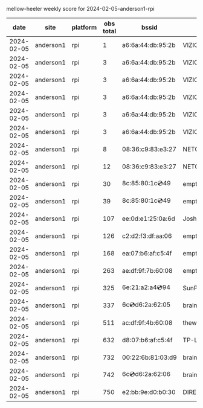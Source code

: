 mellow-heeler weekly score for 2024-02-05-anderson1-rpi

|date|site|platform|obs total|bssid|ssid|
|--|--|--|--|--|--|
|2024-02-05|anderson1|rpi|1|a6:6a:44:db:95:2b|VIZIOCastAudio1539|
|2024-02-05|anderson1|rpi|3|a6:6a:44:db:95:2b|VIZIOCastAudio1801|
|2024-02-05|anderson1|rpi|3|a6:6a:44:db:95:2b|VIZIOCastAudio5540|
|2024-02-05|anderson1|rpi|3|a6:6a:44:db:95:2b|VIZIOCastAudio6248|
|2024-02-05|anderson1|rpi|3|a6:6a:44:db:95:2b|VIZIOCastAudio7590|
|2024-02-05|anderson1|rpi|3|a6:6a:44:db:95:2b|VIZIOCastAudio7960|
|2024-02-05|anderson1|rpi|8|08:36:c9:83:e3:27|NETGEAR34|
|2024-02-05|anderson1|rpi|12|08:36:c9:83:e3:27|NETGEAR34|
|2024-02-05|anderson1|rpi|30|8c:85:80:1c:cd:49|empty_ssid|
|2024-02-05|anderson1|rpi|39|8c:85:80:1c:cd:49|empty_ssid|
|2024-02-05|anderson1|rpi|107|ee:0d:e1:25:0a:6d|JoshLily|
|2024-02-05|anderson1|rpi|126|c2:d2:f3:df:aa:06|empty_ssid|
|2024-02-05|anderson1|rpi|168|ea:07:b6:af:c5:4f|empty_ssid|
|2024-02-05|anderson1|rpi|263|ae:df:9f:7b:60:08|empty_ssid|
|2024-02-05|anderson1|rpi|325|6e:21:a2:a4:cd:94|SunPower21450|
|2024-02-05|anderson1|rpi|337|6c:cd:d6:2a:62:05|braingang2_5GEXT|
|2024-02-05|anderson1|rpi|511|ac:df:9f:4b:60:08|theweef|
|2024-02-05|anderson1|rpi|632|d8:07:b6:af:c5:4f|TP-Link_C54F|
|2024-02-05|anderson1|rpi|732|00:22:6b:81:03:d9|braingang2|
|2024-02-05|anderson1|rpi|742|6c:cd:d6:2a:62:06|braingang2_2GEXT|
|2024-02-05|anderson1|rpi|750|e2:bb:9e:d0:b0:30|DIRECT-9ED03030|
